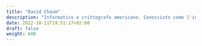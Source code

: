```yaml
---
title: "David Chaum"
description: "Informatico e crittografo americano. Conosciuto come l'inventore del denaro digitale. Tra i suoi progetti rivoluzionari ci sono il primo protocollo di posta non tracciabile, le digital blind signatures e Digicash"
date: 2022-10-11T19:51:17+02:00
draft: false
weight: 600
---
```


